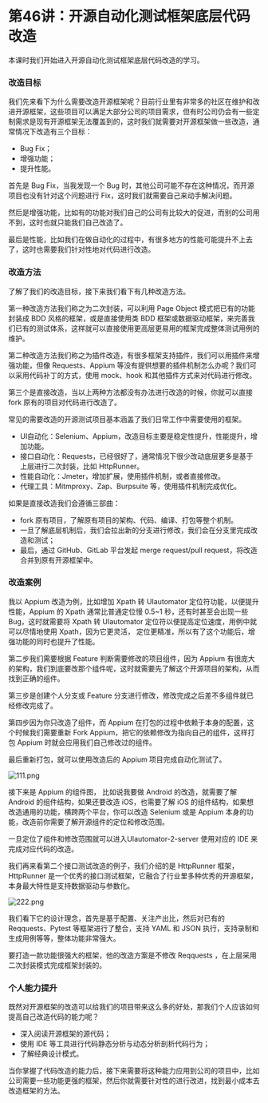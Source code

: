 # 第46讲：开源自动化测试框架底层代码改造

本课时我们开始进入开源自动化测试框架底层代码改造的学习。

### 改造目标

我们先来看下为什么需要改造开源框架呢？目前行业里有非常多的社区在维护和改进开源框架，这些项目可以满足大部分公司的项目需求，但有时公司仍会有一些定制需求是现有开源框架无法覆盖到的，这时我们就需要对开源框架做一些改造，通常情况下改造有三个目标：

* Bug Fix；
* 增强功能；
* 提升性能。

首先是 Bug Fix，当我发现一个 Bug 时，其他公司可能不存在这种情况，而开源项目也没有针对这个问题进行 Fix，这时我们就需要自己来动手解决问题。

然后是增强功能，比如有的功能对我们自己的公司有比较大的促进，而别的公司用不到，这时也就只能我们自己改造了。

最后是性能，比如我们在做自动化的过程中，有很多地方的性能可能提升不上去了，这时也需要我们针对性地对代码进行改造。

### 改造方法

了解了我们的改造目标，接下来我们看下有几种改造方法。

第一种改造方法我们称之为二次封装，可以利用 Page Object 模式把已有的功能封装成 BDD 风格的框架，或是直接使用类 BDD 框架或数据驱动框架，来完善我们已有的测试体系，这样就可以直接使用更高层更易用的框架完成整体测试用例的维护。

第二种改造方法我们称之为插件改造，有很多框架支持插件，我们可以用插件来增强功能，但像 Requests、Appium 等没有提供想要的插件机制怎么办呢？我们可以采用代码补丁的方式，使用 mock、hook 和其他插件方式来对代码进行修改。

第三个是直接改造，当以上两种方法都没有办法进行改造的时候，你就可以直接 fork 原有的项目对代码进行改造了。

常见的需要改造的开源测试项目基本涵盖了我们日常工作中需要使用的框架。

* UI自动化：Selenium、Appium，改造目标主要是稳定性提升，性能提升，增加功能。
* 接口自动化：Requests，已经很好了，通常情况下很少改动底层更多是基于上层进行二次封装，比如 HttpRunner。
* 性能自动化：Jmeter，增加扩展，使用插件机制，或者直接修改。
* 代理工具：Mitmproxy、Zap、Burpsuite 等，使用插件机制完成优化。

如果是直接改造我们会遵循三部曲：

* fork 原有项目，了解原有项目的架构、代码、编译、打包等整个机制。
* 一旦了解底层机制后，我们会拉出新的分支进行修改，我们会在分支里完成改造和测试；
* 最后，通过 GitHub、GitLab 平台发起 merge request/pull request，将改造合并到原有开源框架中。

### 改造案例

我以 Appium 改造为例，比如增加 Xpath 转 UIautomator 定位符功能，以便提升性能，Appium 的 Xpath 通常比普通定位慢 0.5\~1 秒，还有时甚至会出现一些 Bug，这时就需要将 Xpath 转 UIautomator 定位符以便提高定位速度，用例中就可以尽情地使用 Xpath，因为它更灵活， 定位更精准，所以有了这个功能后，增强功能的同时也提升了性能。

第二步我们需要根据 Feature 判断需要修改的项目组件，因为 Appium 有很庞大的架构，我们到底要改那个组件呢，这时就需要先了解这个开源项目的架构，从而找到正确的组件。

第三步是创建个人分支或 Feature 分支进行修改，修改完成之后差不多组件就已经修改完成了。

第四步因为你只改造了组件，而 Appium 在打包的过程中依赖于本身的配置，这个时候我们需要重新 Fork Appium，把它的依赖修改为指向自己的组件，这样打包 Appium 时就会应用我们自己修改过的组件。

最后重新打包，就可以使用改造后的 Appium 项目完成自动化测试了。


<Image alt="111.png" src="https://s0.lgstatic.com/i/image/M00/1C/BA/Ciqc1F7gvTeANHbbAAhVJR1D_eA693.png"/> 


接下来是 Appium 的组件图， 比如说我要做 Android 的改造，就需要了解 Android 的组件结构，如果还要改造 iOS，也需要了解 iOS 的组件结构，如果想改造通用的功能，横跨两个平台，你可以改造 Selenium 或是 Appium 本身的功能，改造前你需要了解开源组件的定位和修改范围。

一旦定位了组件和修改范围就可以进入UIautomator-2-server 使用对应的 IDE 来完成对应代码的改造。

我们再来看第二个接口测试改造的例子，我们介绍的是 HttpRunner 框架，HttpRunner 是一个优秀的接口测试框架，它融合了行业里多种优秀的开源框架，本身最大特性是支持数据驱动与参数化。


<Image alt="222.png" src="https://s0.lgstatic.com/i/image/M00/1C/BA/Ciqc1F7gvUWAbGcoAAlXHFVmtDo341.png"/> 


我们看下它的设计理念，首先是基于配置、关注产出比，然后对已有的 Reqquests、Pytest 等框架进行了整合，支持 YAML 和 JSON 执行，支持录制和生成用例等等，整体功能非常强大。

要打造一款功能很强大的框架，他的改造方案是不修改 Reqquests ，在上层采用二次封装模式完成框架封装的。

### 个人能力提升

既然对开源框架的改造可以给我们的项目带来这么多的好处，那我们个人应该如何提高自己改造代码的能力呢？

* 深入阅读开源框架的源代码；
* 使用 IDE 等工具进行代码静态分析与动态分析剖析代码行为；
* 了解经典设计模式。

当你掌握了代码改造的能力后，接下来需要将这种能力应用到公司的项目中，比如公司需要一些功能更强的框架，然后你就需要针对性的进行改进，找到最小成本去改造框架的方法。

